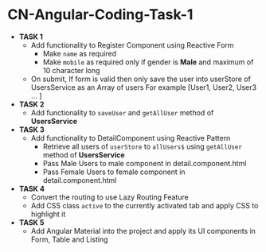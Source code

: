 # CN-Angular-Coding-Task-1

- **TASK 1**
  - Add functionality to Register Component using Reactive Form
    - Make `name` as required
    - Make `mobile` as required only if gender is **Male** and maximum of 10 character long
  - On submit, If form is valid then only save the user into userStore of UsersService as an Array of users
    For example [User1, User2, User3 ... ]
- **TASK 2**
  - Add functionality to `saveUser` and `getAllUser` method of **UsersService**
- **TASK 3**
  - Add functionality to DetailComponent using Reactive Pattern
    - Retrieve all users of `userStore` to `allUsers$` using `getAllUser` method of **UsersService**
    - Pass Male Users to male component in detail.component.html
    - Pass Female Users to female component in detail.component.html
- **TASK 4**
  - Convert the routing to use Lazy Routing Feature
  - Add CSS class `active` to the currently activated tab and apply CSS to highlight it
- **TASK 5**
  - Add Angular Material into the project and apply its UI components in Form, Table and Listing
